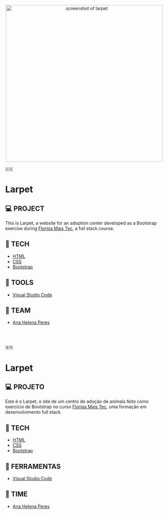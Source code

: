 <p align="center">
<img src="https://imgur.com/kkm7DvN.png" alt="screenshot of larpet" style="width: 500">

🇺🇸
# Larpet

## 💻 PROJECT

This is Larpet, a website for an adoption center developed as a Bootstrap exercise during [Floripa Mais Tec](https://floripamaistec.pmf.sc.gov.br/cursos/), a full stack course.

## 🚀 TECH
- [HTML](https://html.spec.whatwg.org)
- [CSS](https://www.w3.org/TR/CSS/#css)
- [Bootstrap](https://getbootstrap.com)

## 🔧 TOOLS
- [Visual Studio Code](https://code.visualstudio.com)
    
## 📇 TEAM
- [Ana Helena Peres](https://github.com/anahperes)

<br>

<br>

🇧🇷
# Larpet

## 💻 PROJETO

Este é o Larpet, o site de um centro de adoção de animais feito como exercício de Bootstrap no curso [Floripa Mais Tec](https://floripamaistec.pmf.sc.gov.br/cursos/), uma formação em desenvolvimento full stack.

## 🚀 TECH
- [HTML](https://html.spec.whatwg.org)
- [CSS](https://www.w3.org/TR/CSS/#css)
- [Bootstrap](https://getbootstrap.com)

## 🔧 FERRAMENTAS
- [Visual Studio Code](https://code.visualstudio.com)
  
## 📇 TIME
- [Ana Helena Peres](https://github.com/anahperes)

